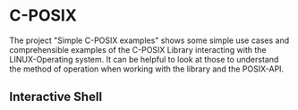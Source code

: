 # C-POSIX

The project "Simple C-POSIX examples" shows some simple use cases and comprehensible examples of the C-POSIX Library interacting with the LINUX-Operating system.
It can be helpful to look at those to understand the method of operation when working with the library and the POSIX-API.

## Interactive Shell
